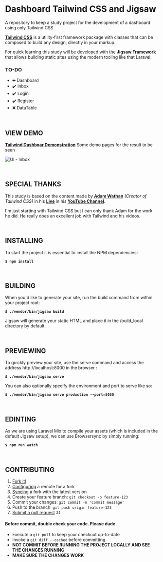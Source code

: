 # **Dashboard Tailwind CSS and Jigsaw**  
A repository to keep a study project for the development of a dashboard using only Tailwind CSS.

**[Tailwind CSS](https://tailwindcss.com/)** is a utility-first framework package with classes that can be composed to build any design, directly in your markup.

For quick learning this study will be developed with the **[Jigsaw Framework](https://jigsaw.tighten.co/)** that allows building static sites using the modern tooling like that Laravel.

### **TO-DO**
- ➕ Dashboard
- ✔️ Inbox
- ✔️ Login
- ✔️ Register
- ❌ DataTable

<br>

## **VIEW DEMO**
**[Tailwind Dashboar Demonstration](https://miguelsmuller.github.io/tailwind-dashboard/)** Some demo pages for the result to be seen

![UI - Inbox](https://raw.githubusercontent.com/miguelsmuller/tailwind-dashboard/master/docs/images/ui-inbox.jpeg "UI - Inbox")

<br>

## **SPECIAL THANKS**
This study is based on the content made by **[Adam Wathan](https://github.com/adamwathan)** *(Creator of Tailwind CSS)* in his **[Live](https://www.youtube.com/watch?v=6xgMkGMIudE)** in his **[ YouTube Channel](https://www.youtube.com/channel/UCy1H38XrN7hi7wHSClfXPqQ)**.

I'm just starting with Tailwind CSS but I can only thank Adam for the work he did. He really does an excellent job with Tailwind and his videos. 

<br>

## **INSTALLING**
To start the project it is essential to install the NPM dependencies:

**`$ npm install`**

<br>

## **BUILDING**
When you'd like to generate your site, run the build command from within your project root:

**`$ ./vendor/bin/jigsaw build`**

Jigsaw will generate your static HTML and place it in the /build_local directory by default.

<br>

## **PREVIEWING**
To quickly preview your site, use the serve command and access the address http://localhost:8000 in the browser :

**`$ ./vendor/bin/jigsaw serve`**

You can also optionally specify the environment and port to serve like so:

**`$ ./vendor/bin/jigsaw serve production --port=8080`**

<br>

## **EDINTING**
As we are using Laravel Mix to compile your assets (which is included in the default Jigsaw setup), we can use Browsersync by simply running:

**`$ npm run watch`**

<br>

## **CONTRIBUTING**
1. [Fork it!](https://help.github.com/articles/fork-a-repo/)
2. [Configuring](https://help.github.com/articles/configuring-a-remote-for-a-fork/) a remote for a fork
3. [Syncing](https://help.github.com/articles/syncing-a-fork/) a fork with the latest version
4. Create your feature branch: `git checkout -b feature-123`
5. Commit your changes: `git commit -m 'Commit message'`
6. Push to the branch: `git push origin feature-123`
7. [Submit a pull request](https://help.github.com/articles/using-pull-requests/) :D

#### **Before commit, double check your code. Please dude.**
- Execute a `git pull` to keep your checkout up-to-date
- Invoke a `git diff --cached` before committing
- **NOT COMMIT BEFORE RUNNING THE PROJECT LOCALLY AND SEE THE CHANGES RUNNING**
- **MAKE SURE THE CHANGES WORK**